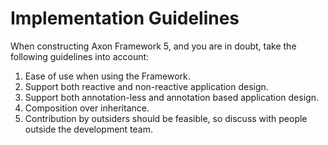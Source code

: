 # Implementation Guidelines

When constructing Axon Framework 5, and you are in doubt, take the following guidelines into account:

1. Ease of use when using the Framework.
2. Support both reactive and non-reactive application design.
3. Support both annotation-less and annotation based application design.
4. Composition over inheritance.
5. Contribution by outsiders should be feasible, so discuss with people outside the development team.